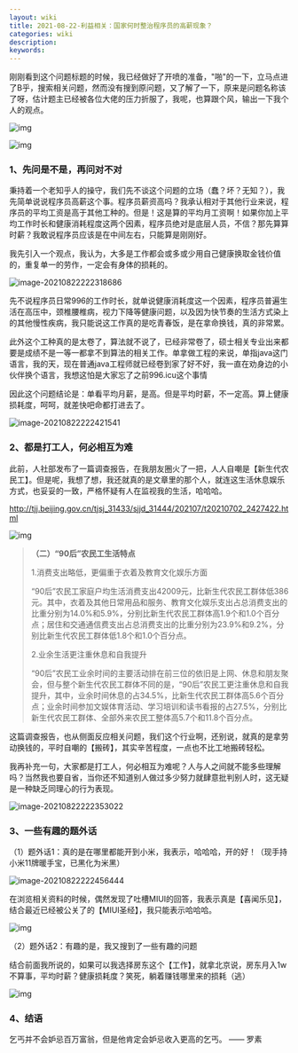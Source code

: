 ```yaml
---
layout: wiki
title: 2021-08-22-利益相关：国家何时整治程序员的高薪现象？
categories: wiki
description: 
keywords: 
---
```


刚刚看到这个问题标题的时候，我已经做好了开喷的准备，"啪"的一下，立马点进了B乎，搜索相关问题，然而没有搜到原问题，又了解了一下，原来是问题名称该了呀，估计题主已经被各位大佬的压力折服了，我呢，也算跟个风，输出一下我个人的观点。

![img](http://beangogo.cn/assets/images/artcles/2021-08-22-国家何时整治程序员的高薪现象.assets/1629637678568-03aea8de-f572-4af5-ad12-e73e7acbe9fe-20210822221958310.png)



![img](http://beangogo.cn/assets/images/artcles/2021-08-22-国家何时整治程序员的高薪现象.assets/1629637922853-3a699262-fa0a-4aac-9bea-bbb03d5129dd.png)



### 1、先问是不是，再问对不对

秉持着一个老知乎人的操守，我们先不谈这个问题的立场（蠢？坏？无知？），我先简单说说程序员高薪这个事。程序员薪资高吗？我承认相对于其他行业来说，程序员的平均工资是高于其他工种的。但是！这是算的平均月工资啊！如果你加上平均工作时长和健康消耗程度这两个因素，程序员绝对是底层人员，不信？那先算算时薪？我敢说程序员应该是在中间左右，只能算是刚刚好。

我先引入一个观点，我认为，大多是工作都会或多或少用自己健康换取金钱价值的，重复单一的劳作，一定会有身体的损耗的。

![image-20210822222318686](http://beangogo.cn/assets/images/artcles/2021-08-22-国家何时整治程序员的高薪现象.assets/image-20210822222318686.png)

先不说程序员日常996的工作时长，就单说健康消耗度这一个因素，程序员普遍生活在高压中，颈椎腰椎病，视力下降等健康问题，以及因为快节奏的生活方式染上的其他慢性疾病，我只能说这工作真的是吃青春饭，是在拿命换钱，真的非常累。

此外这个工种真的是太卷了，算法就不说了，已经非常卷了，硕士相关专业出来都要是成绩不是一等一都拿不到算法的相关工作。单拿做工程的来说，单指java这门语言，我的天，现在普通java工程师就已经卷到家了好不好，我一直在劝身边的小伙伴换个语言，我想这怕是大家忘了之前996.icu这个事情

因此这个问题结论是：单看平均月薪，是高。但是平均时薪，不一定高。算上健康损耗度，呵呵，就差快吧命都打进去了。

![image-20210822222421541](http://beangogo.cn/assets/images/artcles/2021-08-22-国家何时整治程序员的高薪现象.assets/image-20210822222421541.png)



### 2、都是打工人，何必相互为难

此前，人社部发布了一篇调查报告，在我朋友圈火了一把，人人自嘲是【新生代农民工】。但是呢，我想了想，我还就真的是文章里的那个人，就连这生活休息娱乐方式，也妥妥的一致，严格怀疑有人在监视我的生活，哈哈哈。

http://tjj.beijing.gov.cn/tjsj_31433/sjjd_31444/202107/t20210702_2427422.html

![img](http://beangogo.cn/assets/images/artcles/2021-08-22-国家何时整治程序员的高薪现象.assets/1629640667637-82a7915f-e8c0-4574-99f1-549d59a8e56a.png)



> **（二）“90后”农民工生活特点**
>
> 1.消费支出略低，更偏重于衣着及教育文化娱乐方面
>
> “90后”农民工家庭户均生活消费支出42009元，比新生代农民工群体低386元。其中，衣着及其他日常用品和服务、教育文化娱乐支出占总消费支出的比重分别为14.0%和5.9%，分别比新生代农民工群体高1.9个和1.0个百分点；居住和交通通信费支出占总消费支出的比重分别为23.9%和9.2%，分别比新生代农民工群体低1.8个和1.0个百分点。
>
> 
>
> 2.业余生活更注重休息和自我提升
>
> “90后”农民工业余时间的主要活动排在前三位的依旧是上网、休息和朋友聚会，但与整个新生代农民工群体不同的是，“90后”农民工更注重休息和自我提升，其中，业余时间休息的占34.5%，比新生代农民工群体高5.6个百分点；业余时间参加文娱体育活动、学习培训和读书看报的占27.5%，分别比新生代农民工群体、全部外来农民工整体高5.7个和11.8个百分点。



这篇调查报告，也从侧面反应相关问题，我们这个行业啊，还别说，就真的是拿劳动换钱的，平时自嘲的【搬砖】，其实辛苦程度，一点也不比工地搬砖轻松。

我再补充一句，大家都是打工人，何必相互为难呢？人与人之间就不能多些理解吗？当然我也要自省，当你还不知道别人做过多少努力就肆意批判别人时，这无疑是一种缺乏同理心的行为表现。

![image-20210822222353022](http://beangogo.cn/assets/images/artcles/2021-08-22-国家何时整治程序员的高薪现象.assets/image-20210822222353022.png)

### 3、一些有趣的题外话



（1）题外话1：真的是在哪里都能开到小米，我表示，哈哈哈，开的好！（现手持小米11牌暖手宝，已黑化为米黑）

![image-20210822222456444](http://beangogo.cn/assets/images/artcles/2021-08-22-国家何时整治程序员的高薪现象.assets/image-20210822222456444.png)

在浏览相关资料的时候，偶然发现了吐槽MIUI的回答，我表示真是【喜闻乐见】，结合最近已经被公关了的【MIUI圣经】，我只能表示哈哈哈。

![img](http://beangogo.cn/assets/images/artcles/2021-08-22-国家何时整治程序员的高薪现象.assets/1629639366597-08fefce5-a4c5-40cf-97b0-c3dbae0d094d.png)

（2）题外话2：有趣的是，我又搜到了一些有趣的问题

结合前面我所说的，如果可以我选择房东这个【工作】，就拿北京说，房东月入1w不算事，平均时薪？健康损耗度？笑死，躺着赚钱哪里来的损耗（逃）

![img](http://beangogo.cn/assets/images/artcles/2021-08-22-国家何时整治程序员的高薪现象.assets/1629637831026-1b2476bf-a649-4f4f-9f6b-3951b7d89454-20210822222000038.png)

### 4、结语

乞丐并不会妒忌百万富翁，但是他肯定会妒忌收入更高的乞丐。     —— 罗素

